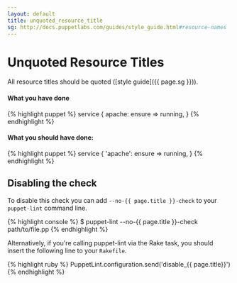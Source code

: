 ```yaml
---
layout: default
title: unquoted_resource_title
sg: http://docs.puppetlabs.com/guides/style_guide.html#resource-names
---
```


# Unquoted Resource Titles

All resource titles should be quoted ([style guide]({{ page.sg }})).

#### What you have done
{% highlight puppet %}
service { apache:
  ensure => running,
}
{% endhighlight %}

#### What you should have done:
{% highlight puppet %}
service { 'apache':
  ensure => running,
}
{% endhighlight %}

## Disabling the check

To disable this check you can add `--no-{{ page.title }}-check` to your
`puppet-lint` command line.

{% highlight console %}
$ puppet-lint --no-{{ page.title }}-check path/to/file.pp
{% endhighlight %}

Alternatively, if you're calling puppet-lint via the Rake task, you should
insert the following line to your `Rakefile`.

{% highlight ruby %}
PuppetLint.configuration.send('disable_{{ page.title}}')
{% endhighlight %}
